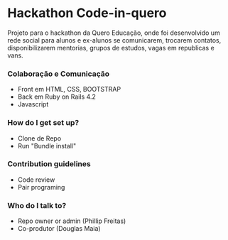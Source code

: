 # Hackathon Code-in-quero #

Projeto para o hackathon da Quero Educação, onde foi desenvolvido um rede social para alunos e ex-alunos se comunicarem, trocarem contatos, disponibilizarem mentorias, grupos de estudos, vagas em republicas e vans.

### Colaboração e Comunicação ###

* Front em HTML, CSS, BOOTSTRAP
* Back em Ruby on Rails 4.2
* Javascript

### How do I get set up? ###

* Clone de Repo
* Run "Bundle install"

### Contribution guidelines ###

* Code review
* Pair programing

### Who do I talk to? ###

* Repo owner or admin (Phillip Freitas)
* Co-produtor (Douglas Maia)
